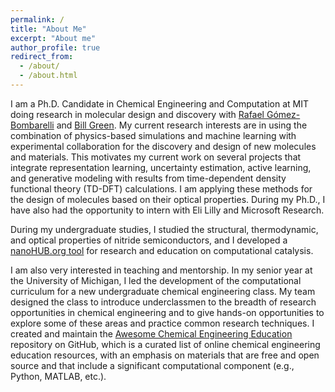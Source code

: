 ```yaml
---
permalink: /
title: "About Me"
excerpt: "About me"
author_profile: true
redirect_from: 
  - /about/
  - /about.html
---
```


I am a Ph.D. Candidate in Chemical Engineering and Computation at MIT doing research in molecular design and discovery with [Rafael Gómez-Bombarelli](https://gomezbombarelli.mit.edu/) and [Bill Green](https://greengroup.mit.edu/). My current research interests are in using the combination of physics-based simulations and machine learning with experimental collaboration for the discovery and design of new molecules and materials. This motivates my current work on several projects that integrate representation learning, uncertainty estimation, active learning, and generative modeling with results from time-dependent density functional theory (TD-DFT) calculations. I am applying these methods for the design of molecules based on their optical properties. During my Ph.D., I have also had the opportunity to intern with Eli Lilly and Microsoft Research.

During my undergraduate studies, I studied the structural, thermodynamic, and optical properties of nitride semiconductors, and I developed a [nanoHUB.org tool](https://nanohub.org/tools/compcatal/) for research and education on computational catalysis. 

I am also very interested in teaching and mentorship. In my senior year at the University of Michigan, I led the development of the computational curriculum for a new undergraduate chemical engineering class. My team designed the class to introduce underclassmen to the breadth of research opportunities in chemical engineering and to give hands-on opportunities to explore some of these areas and practice common research techniques. I created and maintain the [Awesome Chemical Engineering Education](https://github.com/kevingreenman/awesome-chemical-engineering-education) repository on GitHub, which is a curated list of online chemical engineering education resources, with an emphasis on materials that are free and open source and that include a significant computational component (e.g., Python, MATLAB, etc.).
